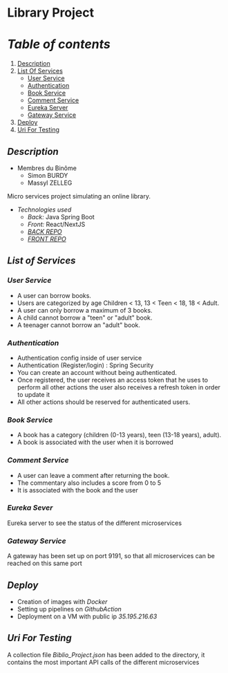 # Library Project

# *Table of contents*
1. [Description](#description)
2. [List Of Services](#list-of-services)
    - [User Service](#user-service)
    - [Authentication](#authentication)
    - [Book Service](#book-service)
    - [Comment Service](#comment-service)
    - [Eureka Server](#eureka-server)
    - [Gateway Service](#gateway-service)
3. [Deploy](#deploy)
4. [Uri For Testing](#uri-for-testing)

## *Description*
* Membres du Binôme
    - Simon BURDY
    - Massyl ZELLEG<br>

Micro services project simulating an online library.
- *Technologies used*
    * *Back:* Java Spring Boot
    * *Front:* React/NextJS
    * [*BACK REPO*](https://github.com/cybe-m1/Projet_Bibliotheque_Burdy_Simon_Zelleg_Massyl/tree/main)
    * [*FRONT REPO*](https://github.com/SimonBurdy/ProjetBiblioReact/tree/main)

## *List of Services*
### *User Service*
- A user can borrow books.
- Users are categorized by age Children < 13, 13 < Teen < 18, 18 < Adult.
- A user can only borrow a maximum of 3 books.
- A child cannot borrow a "teen" or "adult" book.
- A teenager cannot borrow an "adult" book.
### *Authentication*
- Authentication config inside of user service
- Authentication (Register/login) : Spring Security
- You can create an account without being authenticated.
- Once registered, the user receives an access token that he uses to perform all other actions
  the user also receives a refresh token in order to update it
- All other actions should be reserved for authenticated users.
### *Book Service*
- A book has a category (children (0-13 years), teen (13-18 years), adult).
- A book is associated with the user when it is borrowed
### *Comment Service*
- A user can leave a comment after returning the book.
- The commentary also includes a score from 0 to 5
- It is associated with the book and the user
### *Eureka Sever*
Eureka server to see the status of the different microservices
### *Gateway Service*
A gateway has been set up on port 9191, so that all microservices can be reached on this same port
## *Deploy*
- Creation of images with *Docker*
- Setting up pipelines on *GithubAction*
- Deployment on a VM with public ip *35.195.216.63*
## *Uri For Testing*
A collection file *Biblio_Project.json* has been added to the directory, it contains the most important API calls of the different microservices









 

